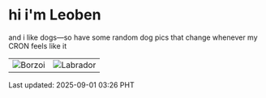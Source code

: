 # hi i'm Leoben

and i like dogs—so have some random dog pics that change whenever my CRON feels like it

|  |  |
|--------|----------|
| ![Borzoi](https://random-dog-vercel.vercel.app/api/random-borzoi?v=1756668361) | ![Labrador](https://random-dog-vercel.vercel.app/api/random-labrador?v=1756668361) |

Last updated: 2025-09-01 03:26 PHT
